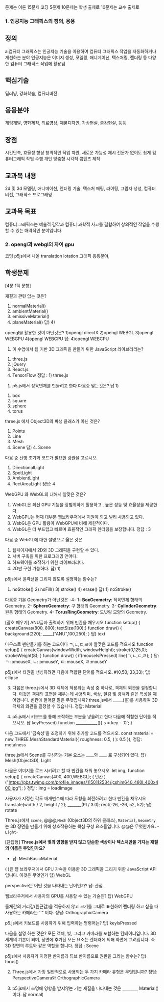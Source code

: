 문제는 이론 15문제 코딩 5문제
10문제는 학생 출제로 10문제는 교수 출제로

### 1. 인공지능 그래픽스의 정의, 응용
## 정의
ai컴퓨터 그래픽스는 인공지능 기술을 이용하여 컴퓨터 그래픽스 작업을 자동화하거나 개선하는 분야
인공지능은 이미지 생성, 모델링, 애니메이션, 텍스처링, 렌더링 등 다양한 컴퓨터 그래픽스 작업에 활용됨
## 핵심기술
딥러닝, 강화학습, 컴퓨터비전
## 응용분야
게임개발, 영화제작, 의료영상, 제품디자인, 가상현실, 증강현실, 등등
## 장점
시간단축, 효율성 향상
창의적인 작업 지원, 새로운 가능성 제시
전문가 없이도 쉽게 컴퓨터그래픽 작업 수행
개인 맞춤형 시각적 콤텐츠 제작
## 교과목 내용
2d 및 3d 모델링, 애니메이션, 렌더링 기술, 텍스처 매핑, 라이팅, 그림자 생성, 컴퓨터 비전, 그래픽스 프로그래밍
## 교과목 목표
컴퓨터 그래픽스는 예술적 감각과 컴퓨터 과학적 사고를 결합하여 창의적인 작업을 수행할 수 있는 매력적인 분야입니다.


### 2. opengl과 webgl의 차이 gpu
코딩 p5js에서 나올
translation lotation 
그래픽 응용분야, 

## 학생문제
[4문 1택 문항]

재질과 관련 없는 것은?
1) normalMaterial()
2) ambientMaterial()
3) emissiveMaterial()
4) planeMaterial()
답) 4)

opengl을 활용한 것이 아닌것은?
1)opengl directX
2)opengl WEBGL
3)opengl WEBGPU
4)opengl WEBCPU
답: 4)opengl WEBCPU

1. 이 수업에서 웹 기반 3D 그래픽을 만들기 위한 JavaScript 라이브러리는?
1) three.js
2) jQuery
3) React.js
4) TensorFlow
정답 : 1) three.js

1. p5.js에서 정육면체를 만들려고 한다 다음중 맞는것은? 답 1)
1) box
2) square
3) sphere
4) torus

three.js 에서 Object3D의 파생 클래스가 아닌 것은?
1. Points
2. Line
3. Mesh
4. Scene
답) 4. Scene

다음 중 선행 초기화 코드가 필요한 광원을 고르시오.
1) DirectionalLight
2) SpotLight
3) AmbientLight
4) RectAreaLight
정답: 4

WebGPU 와 WebGL의 대해서 알맞은 것은?
1) WebGL은 최신 GPU 기능을 광범위하게 활용하고 , 높은 성능 및 효율성을 제공한다.
2) WebGPU는 현재 대부분 웹브라우저에서 지원이 되고 널리 사용되고 있다.
3) WebGL은 GPU 활용이 WebGPU에 비해 제한적이다.
4) WebGL은  더 부드럽고 빠르며 효율적인 그래픽 렌더링을 보장합니다.
정답 : 3

다음 중 WebGL에 대한 설명으로 옳은 것은
1) 웹페이지에서 2D와 3D 그래픽을 구현할 수 있다.
2) 서버 구축을 위한 프로그래밍 언어다.
3) 하드웨어를 조작하기 위한 라이브러리다.
4) 2D만 구현 가능하다.
답) 1)

p5js에서 윤곽선을 그리지 않도록 설정하는 함수는?
1) noStroke() 2) noFill() 3) stroke() 4) erase()
답) 1) noStroke()

다음중 기본 Geometry가 아닌것은 -4-
1- **BoxGeometry**: 직육면체 형태의 Geometry.
2- **SphereGeometry**: 구 형태의 Geometry.
3- **CylinderGeometry**: 원통 형태의 Geometry.
4- **TorusRingGeometry**: 도넛링 모양의 Geometry.

[괄호 메우기]
ANU글자 출력하기 위해 빈칸을 채우시오
function setup() {
createCanvas(800, 800);
textSize(100);}
function draw() {
background(220);
_____("ANU",100,250);
}
답) text

마우스로 펜만들기를 하는 코드이다 ㄱ,ㄴ,ㄷ,ㄹ에 알맞은 코드를 적으시오
function setup()
{ createCanvas(windowWidth, windowHeight);
stroke(0,125,0);
strokeWeight(8);
}
function draw()
{ if(mouseIsPressed)
line(ㄱ,ㄴ,ㄷ,ㄹ);
}
답: ㄱ :pmouseX, ㄴ: pmouseY, ㄷ: mouseX, ㄹ:mouseY

p5js에서 타원을 생성하려면 다음에 적합한 단어를 적으시오.
#(0,50, 33,33);
답) ellipse​

3. 다음은 three.js에서 3D 객체에 적용되는 속성 중 하나로, 객체의 외관을 결정합니다. 이것은 객체의 표면을 채우는데 사용되며, 색상, 질감 및 광택과 같은 특성을 제어합니다. 빈칸에 들어갈 말은 무엇입니까?
three.js에서 _____(을)를 사용하여 3D 객체의 외관을 결정할 수 있습니다.
정답: Material

2. p5.js에서 키보드를 통해 조작하는 부분을 넣을려고 한다 다음에 적합한 단어를 적으시오. 답 keyPressed)
function ___________(){
s = key - '0';
}

다음 코드에서 '금속성'을 조정하기 위해 추가할 코드를 적으시오.
const material = new THREE.MeshStandardMaterial({
roughness: 0.5,
( ): 0.5
});
정답: metalness

three.js에서 Scene를 구성하는 기본 요소는 ____와 ____ 로 구성되어 있다.
답) Mesh(Object3D), Light

다음은 이미지를 로드 시키려고 할 때 빈칸을 채워 놓으시오.
let img;
function setup() {
createCanvas(400, 400,WEBGL);
( 빈칸 )("https://pbs.twimg.com/profile_images/1150112534/jcshim640_480l_400x400.jpg");
}
정답 : img = loadImage

사용자가 지정한 각도 매개변수에 따라 도형을 회전하려고 한다 빈칸을 채우시오
translate(width / 2, height / 2);
_______(PI / 3.0);
rect(-26, -26, 52, 52);
답) rotate

Three.js에서 `Scene`, @@@,`Mesh` (Object3D의 하위 클래스), `Material`, `Geometry`는 3D 장면을 만들기 위해 상호작용하는 핵심 구성 요소들입니다.
@@은 무엇인가요.
-`Light`-

[단답형]
**Three.js에서 빛의 영향을 받지 않고 단순한 색상이나 텍스처만을 가지는 재질의 이름은 무엇인가요?**
- 답: MeshBasicMaterial

( )은 웹 브라우저에서 GPU 가속을 이용한 3D 그래픽을 그리기 위한 JavaScript API입니다. 이것은 무엇인가
답) WebGL

perspective는 어떤 것을 나타내는 단어인가?
답: 관점

웹브라우저에서 사용자의 GPU를 사용할 수 있는 기술은?
답) WebGPU

물체간의 거리감(원근감)을 적용하지 않고 크기를 그대로 표현하여 렌더링 하고 싶을 때 사용하는 카메라는 ''" 이다.
정답: OrthographicCamera

p5.js에서 키보드를 사용하기 위해 입력하는 명령어는?
답) keyIsPressed

다음을 설명 하는 것은?
모든 객체, 빛, 그리고 카메라를 포함하는 컨테이너입니다. 3D 세계의 기본이 되며, 장면에 추가된 모든 요소는 렌더러에 의해 화면에 그려집니다. 즉 3D 장면의 루트와 같은 역할을 합니다.
정답 : Scene

p5js에서 사용자가 지정한 반지름과 튜브 반지름으로 원환을 그리는 함수는?
답) torus()

2. ​Three.js에서 가장 일반적으로 사용되는 두 가지 카메라 유형은 무엇입니까?
정답: PerspectiveCamera와 OrthographicCamera

3. p5.js에서 조명에 영향을 받지않는 기본 재질을 나타내는 것은 ________ Material()이다. 답 normal)
